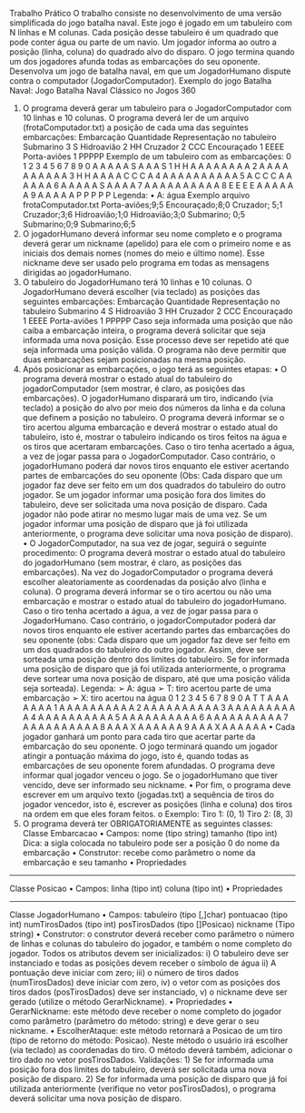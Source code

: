 Trabalho Prático
O trabalho consiste no desenvolvimento de uma versão simplificada do jogo batalha naval. Este jogo é jogado em um
tabuleiro com N linhas e M colunas. Cada posição desse tabuleiro é um quadrado que pode conter água ou parte de um
navio. Um jogador informa ao outro a posição (linha, coluna) do quadrado alvo do disparo. O jogo termina quando um
dos jogadores afunda todas as embarcações do seu oponente. Desenvolva um jogo de batalha naval, em que um
JogadorHumano dispute contra o computador (JogadorComputador).
Exemplo do jogo Batalha Naval:
Jogo Batalha Naval Clássico no Jogos 360
1) O programa deverá gerar um tabuleiro para o JogadorComputador com 10 linhas e 10 colunas. O programa deverá
ler de um arquivo (frotaComputador.txt) a posição de cada uma das seguintes embarcações:
Embarcação Quantidade Representação no tabuleiro
Submarino 3 S
Hidroavião 2 HH
Cruzador 2 CCC
Encouraçado 1 EEEE
Porta-aviões 1 PPPPP
Exemplo de um tabuleiro com as embarcações:
0 1 2 3 4 5 6 7 8 9
0 A A A A A S A A A S
1 H H A A A A A A A A
2 A A A A A A A A A A
3 H H A A A A C C C A
4 A A A A A A A A A A
5 A C C C A A A A A A
6 A A A A A S A A A A
7 A A A A A A A A A A
8 E E E E A A A A A A
9 A A A A A P P P P P
Legenda:
• A: água
Exemplo arquivo frotaComputador.txt
Porta-aviões;9;5
Encouraçado;8;0
Cruzador; 5;1
Cruzador;3;6
Hidroavião;1;0
Hidroavião;3;0
Submarino; 0;5
Submarino;0;9
Submarino;6;5
2) O jogadorHumano deverá informar seu nome completo e o programa deverá gerar um nickname (apelido) para ele
com o primeiro nome e as iniciais dos demais nomes (nomes do meio e último nome). Esse nickname deve ser usado
pelo programa em todas as mensagens dirigidas ao jogadorHumano.
3) O tabuleiro do JogadorHumano terá 10 linhas e 10 colunas. O JogadorHumano deverá escolher (via teclado) as
posições das seguintes embarcações:
Embarcação Quantidade Representação no tabuleiro
Submarino 4 S
Hidroavião 3 HH
Cruzador 2 CCC
Encouraçado 1 EEEE
Porta-aviões 1 PPPPP
Caso seja informada uma posição que não caiba a embarcação inteira, o programa deverá solicitar que seja informada
uma nova posição. Esse processo deve ser repetido até que seja informada uma posição válida. O programa não deve
permitir que duas embarcações sejam posicionadas na mesma posição.
4) Após posicionar as embarcações, o jogo terá as seguintes etapas:
• O programa deverá mostrar o estado atual do tabuleiro do jogadorComputador (sem mostrar, é claro, as posições
das embarcações). O jogadorHumano disparará um tiro, indicando (via teclado) a posição do alvo por meio dos
números da linha e da coluna que definem a posição no tabuleiro. O programa deverá informar se o tiro acertou
alguma embarcação e deverá mostrar o estado atual do tabuleiro, isto é, mostrar o tabuleiro indicando os tiros feitos
na água e os tiros que acertaram embarcações. Caso o tiro tenha acertado a água, a vez de jogar passa para o
JogadorComputador. Caso contrário, o jogadorHumano poderá dar novos tiros enquanto ele estiver acertando partes
de embarcações do seu oponente (Obs: Cada disparo que um jogador faz deve ser feito em um dos quadrados do
tabuleiro do outro jogador. Se um jogador informar uma posição fora dos limites do tabuleiro, deve ser solicitada
uma nova posição de disparo. Cada jogador não pode atirar no mesmo lugar mais de uma vez. Se um jogador
informar uma posição de disparo que já foi utilizada anteriormente, o programa deve solicitar uma nova posição de
disparo).
• O JogadorComputador, na sua vez de jogar, seguirá o seguinte procedimento: O programa deverá mostrar o estado
atual do tabuleiro do jogadorHumano (sem mostrar, é claro, as posições das embarcações). Na vez do
JogadorComputador o programa deverá escolher aleatoriamente as coordenadas da posição alvo (linha e coluna).
O programa deverá informar se o tiro acertou ou não uma embarcação e mostrar o estado atual do tabuleiro do
jogadorHumano. Caso o tiro tenha acertado a água, a vez de jogar passa para o JogadorHumano. Caso contrário, o
jogadorComputador poderá dar novos tiros enquanto ele estiver acertando partes das embarcações do seu oponente
(obs: Cada disparo que um jogador faz deve ser feito em um dos quadrados do tabuleiro do outro jogador. Assim,
deve ser sorteada uma posição dentro dos limites do tabuleiro. Se for informada uma posição de disparo que já foi
utilizada anteriormente, o programa deve sortear uma nova posição de disparo, até que uma posição válida seja
sorteada).
Legenda:
➢ A: água
➢ T: tiro acertou parte de uma embarcação
➢ X: tiro acertou na água
0 1 2 3 4 5 6 7 8 9
0 A T T A A A A A A A
1 A A A A A A A A A A
2 A A A A A A A A A A
3 A A A A A A A A A A
4 A A A A A A A A A A
5 A A A A A A A A A A
6 A A A A A A A A A A
7 A A A A A A A A A A
8 A A A X A A A A A A
9 A A A X A A A A A A
• Cada jogador ganhará um ponto para cada tiro que acertar parte da embarcação do seu oponente. O jogo terminará
quando um jogador atingir a pontuação máxima do jogo, isto é, quando todas as embarcações de seu oponente forem
afundadas. O programa deve informar qual jogador venceu o jogo. Se o jogadorHumano que tiver vencido, deve ser
informado seu nickname.
• Por fim, o programa deve escrever em um arquivo texto (jogadas.txt) a sequência de tiros do jogador vencedor, isto
é, escrever as posições (linha e coluna) dos tiros na ordem em que eles foram feitos.
o Exemplo: Tiro 1: (0, 1)
Tiro 2: (8, 3)
5) O programa deverá ter OBRIGATORIAMENTE as seguintes classes:
Classe Embarcacao
• Campos: nome (tipo string)
tamanho (tipo int)
Dica: a sigla colocada no tabuleiro pode ser a posição 0 do nome da embarcação
• Construtor: recebe como parâmetro o nome da embarcação e seu tamanho
• Propriedades
_______________________________________________________________________________________
Classe Posicao
• Campos: linha (tipo int)
coluna (tipo int)
• Propriedades
_______________________________________________________________________________________________
Classe JogadorHumano
• Campos: tabuleiro (tipo [,]char)
pontuacao (tipo int)
numTirosDados (tipo int)
posTirosDados (tipo []Posicao)
nickname (Tipo string)
• Construtor: o construtor deverá receber como parâmetro o número de linhas e colunas do tabuleiro do jogador,
e também o nome completo do jogador. Todos os atributos devem ser inicializados: i) O tabuleiro deve ser
instanciado e todas as posições devem receber o símbolo de água ii) A pontuação deve iniciar com zero; iii) o
número de tiros dados (numTirosDados) deve iniciar com zero, iv) o vetor com as posições dos tiros dados
(posTirosDados) deve ser instanciado, v) o nickname deve ser gerado (utilize o método GerarNickname).
• Propriedades
• GerarNickname: este método deve receber o nome completo do jogador como parâmetro (parâmetro do método:
string) e deve gerar o seu nickname.
• EscolherAtaque: este método retornará a Posicao de um tiro (tipo de retorno do método: Posicao). Neste método
o usuário irá escolher (via teclado) as coordenadas do tiro. O método deverá também, adicionar o tiro dado no
vetor posTirosDados.
Validações: 1) Se for informada uma posição fora dos limites do tabuleiro, deverá ser solicitada uma nova
posição de disparo. 2) Se for informada uma posição de disparo que já foi utilizada anteriormente (verifique no
vetor posTirosDados), o programa deverá solicitar uma nova posição de disparo.
